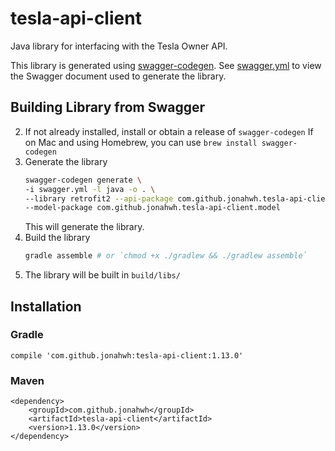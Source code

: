 # tesla-api-client

Java library for interfacing with the Tesla Owner API. 

This library is generated using [swagger-codegen](https://github.com/swagger-api/swagger-codegen).
See [swagger.yml](swagger.yml) to view the Swagger document used to generate the library.

## Building Library from Swagger
2. If not already installed, install or obtain a release of `swagger-codegen`
   If on Mac and using Homebrew, you can use `brew install swagger-codegen`
3. Generate the library
   ```bash
   swagger-codegen generate \
   -i swagger.yml -l java -o . \
   --library retrofit2 --api-package com.github.jonahwh.tesla-api-client \
   --model-package com.github.jonahwh.tesla-api-client.model
   ```
   This will generate the library.
4. Build the library
   ```bash
   gradle assemble # or `chmod +x ./gradlew && ./gradlew assemble`
   ``` 
5. The library will be built in `build/libs/`
   
## Installation
### Gradle
    compile 'com.github.jonahwh:tesla-api-client:1.13.0'

### Maven
    <dependency>
        <groupId>com.github.jonahwh</groupId>
        <artifactId>tesla-api-client</artifactId>
        <version>1.13.0</version>
    </dependency>
    
